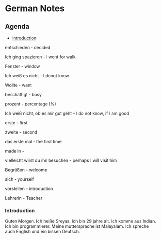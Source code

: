 # German Notes

## Agenda

* [Introduction](#Introduction)


entschieden - decided

Ich ging spazieren - I went for walk

Fenster - window

Ich weiß es nicht - I donot know

Wollte - want

beschäftigt - busy

prozent - percentage (%)

Ich weiß nicht, ob es mir gut geht - I do not know, if I am good

erste - first

zweite - second

das erste mal - the first time

made in - 

vielleicht wirst du ihn besuchen - perhaps I will visit him


Begrüßen - welcome

sich - yourself 

vorstellen - introduction

Lehrerin - Teacher




### Introduction

Guten Morgen. Ich heiße Sreyas. Ich bin 29 jahre alt. Ich komme aus Indian. Ich bin programmierer. Meine muttersprache ist Malayalam. Ich spreche auch English und ein bissen Deutsch.







